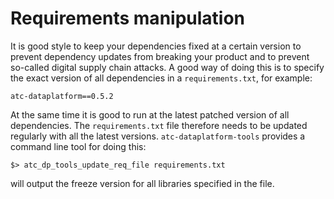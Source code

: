 
# Requirements manipulation

It is good style to keep your dependencies fixed at a certain
version to prevent dependency updates from breaking your product
and to prevent so-called digital supply chain attacks. A good way of 
doing this is to specify the exact version of all dependencies in a 
`requirements.txt`, for example:

```
atc-dataplatform==0.5.2
```

At the same time it is good to run at the latest patched version of all 
dependencies. The `requirements.txt` file therefore needs to be updated 
regularly with all the latest versions. `atc-dataplatform-tools` provides
a command line tool for doing this:

```
$> atc_dp_tools_update_req_file requirements.txt
```

will output the freeze version for all libraries specified in the file.
